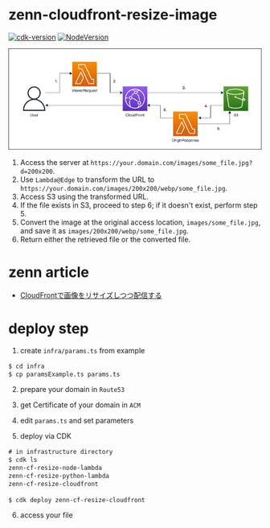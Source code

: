 # zenn-cloudfront-resize-image


[![cdk-version](https://img.shields.io/badge/aws_cdk-2.85.0-green.svg)](https://formulae.brew.sh/formula/aws-cdk)
[![NodeVersion](https://img.shields.io/badge/node-18.16.1-blue.svg)](https://nodejs.org/ja/)

![](./cloudfront_resize_image.png)


1. Access the server at `https://your.domain.com/images/some_file.jpg?d=200x200`.
2. Use `Lambda@Edge` to transform the URL to `https://your.domain.com/images/200x200/webp/some_file.jpg`.
3. Access S3 using the transformed URL.
4. If the file exists in S3, proceed to step 6; if it doesn't exist, perform step 5.
5. Convert the image at the original access location, `images/some_file.jpg`, and save it as `images/200x200/webp/some_file.jpg`.
6. Return either the retrieved file or the converted file.


# zenn article

- [CloudFrontで画像をリサイズしつつ配信する](https://zenn.dev/gsy0911/articles/9bb40ea96fa3cb)

# deploy step

1. create `infra/params.ts` from example

```shell
$ cd infra
$ cp paramsExample.ts params.ts
```

2. prepare your domain in `Route53`
3. get Certificate of your domain in `ACM`

4. edit `params.ts` and set parameters
5. deploy via CDK

```shell
# in infrastructure directory
$ cdk ls
zenn-cf-resize-node-lambda
zenn-cf-resize-python-lambda
zenn-cf-resize-cloudfront

$ cdk deploy zenn-cf-resize-cloudfront
```

6. access your file

